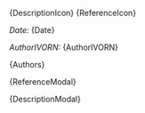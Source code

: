 
[comment]: <> (who.md)
[comment]: <> ()
{DescriptionIcon}
{ReferenceIcon}

_Date:_ {Date}

_AuthorIVORN:_ {AuthorIVORN}

{Authors}

{ReferenceModal}

{DescriptionModal}
